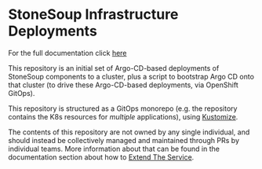 # StoneSoup Infrastructure Deployments

For the full documentation click [here](https://redhat-appstudio.github.io/infra-deployments/docs/introduction/about.html)

This repository is an initial set of Argo-CD-based deployments of StoneSoup components to a cluster, plus a script to bootstrap Argo CD onto that cluster (to drive these Argo-CD-based deployments, via OpenShift GitOps).

This repository is structured as a GitOps monorepo (e.g. the repository contains the K8s resources for *multiple* applications), using [Kustomize](https://kustomize.io/).

The contents of this repository are not owned by any single individual, and should instead be collectively managed and maintained through PRs by individual teams. More information about that can be found in the documentation section about how to [Extend The Service](https://redhat-appstudio.github.io/infra-deployments/docs/deployment/extending-the-service.html).
